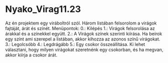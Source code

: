 # Nyako_Virag11.23
Az én projektem egy viráboltról szól.
Három listában felsorolom a virágok fajtáját, árát és színét.
Menüpontok:
0.: Kilépés
1.: Virágok felsorolása az árakkal és a színekkel együtt.
2.: A Virágok színek szerinti kiírása. Ha beírok egy színt ami szerepel a listában, akkor kihozza az azonos színű virágokat.
3.: Legolcsóbb
4.: Legdrágább
5.: Egy csokor összeállítása. Ki lehet választani, hogy milyen virágokat szeretnénk egy csokorban, és ha megvan, akkor kiírja a csokor árát.
